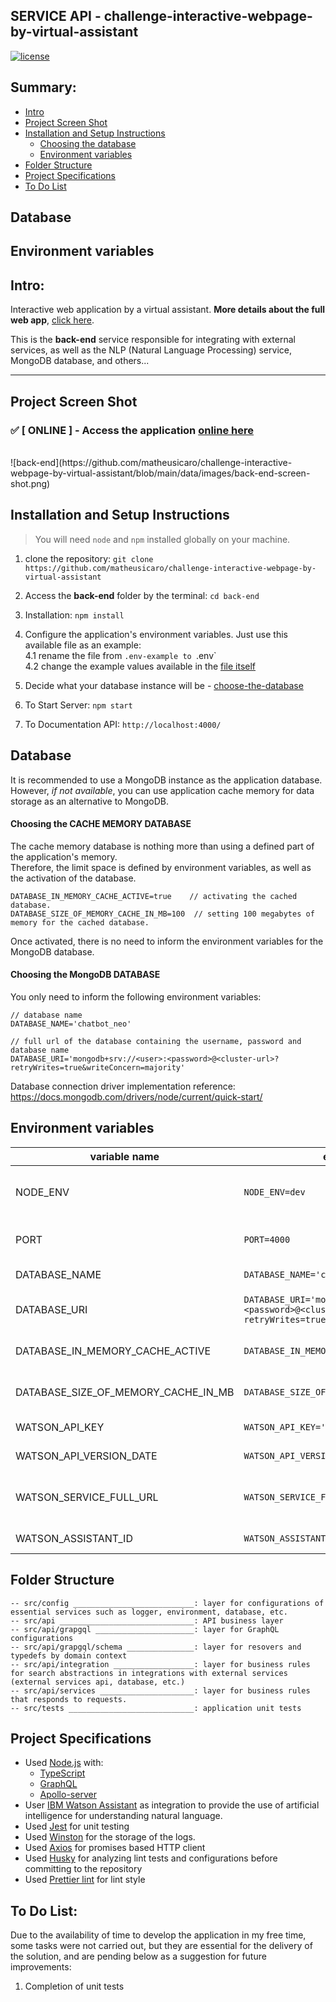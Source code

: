 ## SERVICE API - challenge-interactive-webpage-by-virtual-assistant

[![license](https://img.shields.io/github/license/DAVFoundation/captain-n3m0.svg?style=flat-square)](https://github.com/matheusicaro/challenge-interactive-webpage-by-virtual-assistant/blob/main/LICENSE)

## Summary:

- [Intro](#intro)
- [Project Screen Shot](#project-screen-shot)
- [Installation and Setup Instructions](#installation-and-setup-instructions)
  - [Choosing the database](#database)
  - [Environment variables](#environment-variables)
- [Folder Structure](#folder-structure)
- [Project Specifications](#project-specifications)
- [To Do List](#to-do-list)

## Database

## Environment variables

## Intro:

Interactive web application by a virtual assistant. **More details about the full web app**, [click here](https://github.com/matheusicaro/challenge-interactive-webpage-by-virtual-assistant).

This is the **back-end** service responsible for integrating with external services, as well as the NLP (Natural Language Processing) service, MongoDB database, and others...

---

## Project Screen Shot

### :white_check_mark: [ ONLINE ] - Access the application [online here](https://neo-interactive-webpage.herokuapp.com/)

<br>
![back-end](https://github.com/matheusicaro/challenge-interactive-webpage-by-virtual-assistant/blob/main/data/images/back-end-screen-shot.png)

## Installation and Setup Instructions

> You will need `node` and `npm` installed globally on your machine.

1. clone the repository: `git clone https://github.com/matheusicaro/challenge-interactive-webpage-by-virtual-assistant`
2. Access the **back-end** folder by the terminal: `cd back-end`
3. Installation: `npm install`
4. Configure the application's environment variables. Just use this available file as an example:
   <br>4.1 rename the file from `.env-example to `.env`
   <br>4.2 change the example values available in the [file itself](https://github.com/matheusicaro/challenge-interactive-webpage-by-virtual-assistant/blob/main/back-end/.env-example)

5. Decide what your database instance will be - [choose-the-database](#database)
6. To Start Server: `npm start`
7. To Documentation API: `http://localhost:4000/`

## Database

It is recommended to use a MongoDB instance as the application database.<br>
However, _if not available_, you can use application cache memory for data storage as an alternative to MongoDB.

#### Choosing the CACHE MEMORY DATABASE

The cache memory database is nothing more than using a defined part of the application's memory.<br>
Therefore, the limit space is defined by environment variables, as well as the activation of the database.

```
DATABASE_IN_MEMORY_CACHE_ACTIVE=true    // activating the cached database.
DATABASE_SIZE_OF_MEMORY_CACHE_IN_MB=100  // setting 100 megabytes of memory for the cached database.
```

Once activated, there is no need to inform the environment variables for the MongoDB database.

#### Choosing the MongoDB DATABASE

You only need to inform the following environment variables:

```
// database name
DATABASE_NAME='chatbot_neo'

// full url of the database containing the username, password and database name
DATABASE_URI='mongodb+srv://<user>:<password>@<cluster-url>?retryWrites=true&writeConcern=majority'
```

Database connection driver implementation reference: https://docs.mongodb.com/drivers/node/current/quick-start/

## Environment variables

| variable name                       | example                                                                                               | note                                          | reference                                                                                                   |
| ----------------------------------- | ----------------------------------------------------------------------------------------------------- | --------------------------------------------- | ----------------------------------------------------------------------------------------------------------- |
| NODE_ENV                            | `NODE_ENV=dev`                                                                                        | environment profile for application execution | -                                                                                                           |
| PORT                                | `PORT=4000`                                                                                           | local port to receive connections             | -                                                                                                           |
| DATABASE_NAME                       | `DATABASE_NAME='chatbot_neo'`                                                                         | database name                                 | -                                                                                                           |
| DATABASE_URI                        | `DATABASE_URI='mongodb+srv://<user>:<password>@<cluster-url>?retryWrites=true&writeConcern=majority'` | database connection url                       | [Database connection driver](https://docs.mongodb.com/drivers/node/current/quick-start/)                    |
| DATABASE_IN_MEMORY_CACHE_ACTIVE     | `DATABASE_IN_MEMORY_CACHE_ACTIVE=true`                                                                | activate in-memory database                   | -                                                                                                           |
| DATABASE_SIZE_OF_MEMORY_CACHE_IN_MB | `DATABASE_SIZE_OF_MEMORY_CACHE_IN_MB=20`                                                              | database size limit in **megabytes**          | -                                                                                                           |
| WATSON_API_KEY                      | `WATSON_API_KEY='{apikey}'`                                                                           | watson api key                                | [Waston config](https://cloud.ibm.com/apidocs/assistant/assistant-v2?code=node#endpoint-cloud)              |
| WATSON_API_VERSION_DATE             | `WATSON_API_VERSION_DATE='2021-06-14'`                                                                | watson api version                            | [Waston config](https://cloud.ibm.com/apidocs/assistant/assistant-v2?code=node#endpoint-cloud)              |
| WATSON_SERVICE_FULL_URL             | `WATSON_SERVICE_FULL_URL='{url}'`                                                                     | url of the watson service instance            | [Waston config](https://cloud.ibm.com/apidocs/assistant/assistant-v2?code=node#endpoint-cloud)              |
| WATSON_ASSISTANT_ID                 | `WATSON_ASSISTANT_ID='{assistant_id}'`                                                                | watson assistant id                           | [Create a session ID](https://cloud.ibm.com/apidocs/assistant/assistant-v2?code=node#createsession-request) |

## Folder Structure

```
-- src/config ___________________________: layer for configurations of essential services such as logger, environment, database, etc.
-- src/api ______________________________: API business layer
-- src/api/grapgql ______________________: layer for GraphQL configurations
-- src/api/grapgql/schema _______________: layer for resovers and typedefs by domain context
-- src/api/integration __________________: layer for business rules for search abstractions in integrations with external services (external services api, database, etc.)
-- src/api/services _____________________: layer for business rules that responds to requests.
-- src/tests ____________________________: application unit tests
```

## Project Specifications

- Used [Node.js](https://nodejs.org/en/) with:
  - [TypeScript](https://www.typescriptlang.org/)
  - [GraphQL](https://graphql.org/)
  - [Apollo-server](https://www.apollographql.com/docs/apollo-server/)
- User [IBM Watson Assistant](https://www.ibm.com/products/watson-assistant) as integration to provide the use of artificial intelligence for understanding natural language.
- Used [Jest](https://jestjs.io/) for unit testing
- Used [Winston](https://typicode.github.io/husky/#/) for the storage of the logs.
- Used [Axios](https://axios-http.com/) for promises based HTTP client
- Used [Husky](https://typicode.github.io/husky/#/) for analyzing lint tests and configurations before committing to the repository
- Used [Prettier lint](https://prettier.io/docs/en/integrating-with-linters.html) for lint style

## To Do List:

Due to the availability of time to develop the application in my free time, some tasks were not carried out, but they are essential for the delivery of the solution, and are pending below as a suggestion for future improvements:

1. Completion of unit tests
